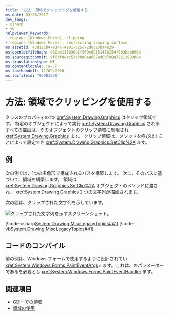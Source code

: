 ```yaml
---
title: '方法: 領域でクリッピングを使用する'
ms.date: 03/30/2017
dev_langs:
- csharp
- vb
helpviewer_keywords:
- regions [Windows Forms], clipping
- regions [Windows Forms], restricting drawing surface
ms.assetid: 43d121b4-e14c-4901-b25c-2d6c25ba4e29
ms.openlocfilehash: e62be137b36a2f369c02151466154f6b3bab090b
ms.sourcegitcommit: 9f6df084c53a3da0ea657ed0d708a72213683084
ms.translationtype: MT
ms.contentlocale: ja-JP
ms.lasthandoff: 12/09/2020
ms.locfileid: "96981239"
---
```

# <a name="how-to-use-clipping-with-a-region"></a>方法: 領域でクリッピングを使用する
クラスのプロパティの1つ <xref:System.Drawing.Graphics> はクリップ領域です。 特定のオブジェクトによって実行 <xref:System.Drawing.Graphics> されるすべての描画は、そのオブジェクトのクリップ領域に制限され <xref:System.Drawing.Graphics> ます。 クリップ領域は、メソッドを呼び出すことによって設定でき <xref:System.Drawing.Graphics.SetClip%2A> ます。  
  
## <a name="example"></a>例  
 次の例では、1つの多角形で構成されるパスを構築します。 次に、そのパスに基づいて、領域を構築します。 領域は <xref:System.Drawing.Graphics.SetClip%2A> オブジェクトのメソッドに渡され、 <xref:System.Drawing.Graphics> 2 つの文字列が描画されます。  
  
 次の図は、クリップされた文字列を示しています。  
  
 ![クリップされた文字列を示すスクリーンショット。](./media/how-to-use-clipping-with-a-region/clipped-strings-polygon.png)  
  
 [!code-csharp[System.Drawing.MiscLegacyTopics#41](~/samples/snippets/csharp/VS_Snippets_Winforms/System.Drawing.MiscLegacyTopics/CS/Class1.cs#41)]
 [!code-vb[System.Drawing.MiscLegacyTopics#41](~/samples/snippets/visualbasic/VS_Snippets_Winforms/System.Drawing.MiscLegacyTopics/VB/Class1.vb#41)]  
  
## <a name="compiling-the-code"></a>コードのコンパイル  
 前の例は、Windows フォームで使用するように設計されてい <xref:System.Windows.Forms.PaintEventArgs> `e` ます。これは、のパラメーターであるを必要とし <xref:System.Windows.Forms.PaintEventHandler> ます。  
  
## <a name="see-also"></a>関連項目

- [GDI+ での領域](regions-in-gdi.md)
- [領域の使用](using-regions.md)
